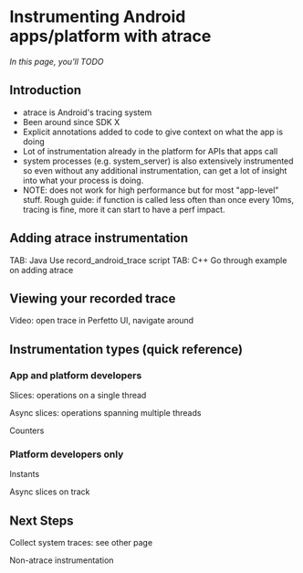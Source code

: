 # Instrumenting Android apps/platform with atrace

_In this page, you'll TODO_

## Introduction

- atrace is Android's tracing system
- Been around since SDK X
- Explicit annotations added to code to give context on what the app is doing
- Lot of instrumentation already in the platform for APIs that apps call
- system processes (e.g. system_server) is also extensively instrumented so even
  without any additional instrumentation, can get a lot of insight into what
  your process is doing.
- NOTE: does not work for high performance but for most "app-level" stuff. Rough
  guide: if function is called less often than once every 10ms, tracing is fine,
  more it can start to have a perf impact.

## Adding atrace instrumentation

<?tabs>

TAB: Java

Use record_android_trace script

TAB: C++

Go through example on adding atrace

</tabs?>

## Viewing your recorded trace

Video: open trace in Perfetto UI, navigate around

## Instrumentation types (quick reference)

### App and platform developers

Slices: operations on a single thread

Async slices: operations spanning multiple threads

Counters

### Platform developers only

Instants

Async slices on track

## Next Steps

Collect system traces: see other page

Non-atrace instrumentation
